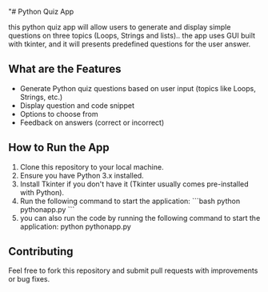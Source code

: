"# Python Quiz App

this python quiz app will allow users to generate and display simple questions on three topics (Loops, Strings and lists)..
the app uses GUI built with tkinter, and it will presents predefined questions for the user answer. 


## What are the Features
- Generate Python quiz questions based on user input (topics like Loops, Strings, etc.)
- Display question and code snippet
- Options to choose from
- Feedback on answers (correct or incorrect)

## How to Run the App
1. Clone this repository to your local machine.
2. Ensure you have Python 3.x installed.
3. Install Tkinter if you don't have it (Tkinter usually comes pre-installed with Python).
4. Run the following command to start the application:
   \`\`\`bash
   python pythonapp.py
   \`\`\`
5. you can also run the code by running the following command to start the application:
     python pythonapp.py

## Contributing
Feel free to fork this repository and submit pull requests with improvements or bug fixes.


